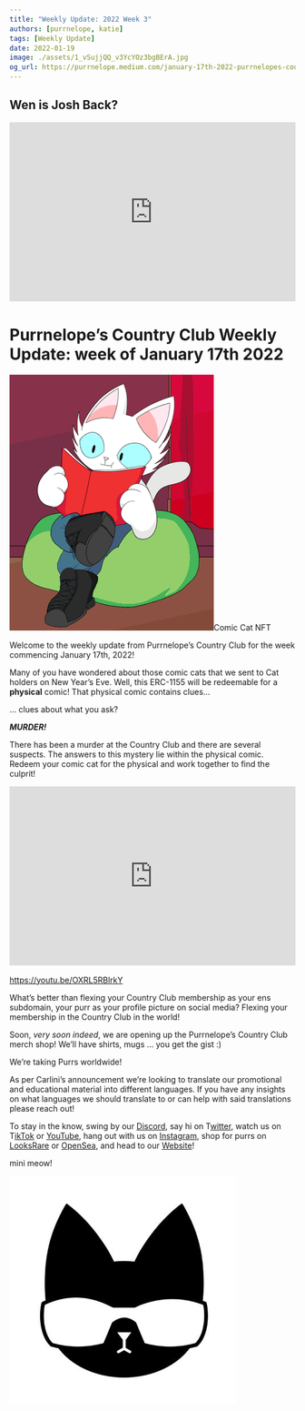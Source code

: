 ```yaml
---
title: "Weekly Update: 2022 Week 3"
authors: [purrnelope, katie]
tags: [Weekly Update]
date: 2022-01-19
image: ./assets/1_vSujjQQ_v3YcYOz3bgBErA.jpg
og_url: https://purrnelope.medium.com/january-17th-2022-purrnelopes-country-club-weekly-update-4a771c189c68
---
```


<!--truncate-->

## Wen is Josh Back?

<iframe width="100%" height="315" src="https://www.youtube.com/embed/rcgZVt9h1bg" title="YouTube video player" frameborder="0" allow="accelerometer; autoplay; clipboard-write; encrypted-media; gyroscope; picture-in-picture" allowFullScreen></iframe>

# Purrnelope’s Country Club Weekly Update: week of January 17th 2022

![](./assets/1_J3KkPNoQy-Xba-1jRce02Q_resize.gif)Comic Cat NFT

Welcome to the weekly update from Purrnelope’s Country Club for the week commencing January 17th, 2022!

Many of you have wondered about those comic cats that we sent to Cat holders on New Year’s Eve. Well, this ERC-1155 will be redeemable for a **physical** comic! That physical comic contains clues…

… clues about what you ask?

**_MURDER!_**

There has been a murder at the Country Club and there are several suspects. The answers to this mystery lie within the physical comic. Redeem your comic cat for the physical and work together to find the culprit!

<iframe width="100%" height="315" src="https://www.youtube.com/embed/OXRL5RBlrkY" title="YouTube video player" frameborder="0" allow="accelerometer; autoplay; clipboard-write; encrypted-media; gyroscope; picture-in-picture" allowFullScreen></iframe>

https://youtu.be/OXRL5RBlrkY

What’s better than flexing your Country Club membership as your ens subdomain, your purr as your profile picture on social media? Flexing your membership in the Country Club in the world!

Soon, _very soon indeed_, we are opening up the Purrnelope’s Country Club merch shop! We’ll have shirts, mugs … you get the gist :)

We’re taking Purrs worldwide!

As per Carlini’s announcement we’re looking to translate our promotional and educational material into different languages. If you have any insights on what languages we should translate to or can help with said translations please reach out!

To stay in the know, swing by our [Discord](https://discord.gg/pENe5hw828), say hi on T[witter](https://twitter.com/purrnelopescc), watch us on T[ikTok](https://www.tiktok.com/@purrnelopescountryclub) or [YouTube](https://www.youtube.com/channel/UCDNEK69wV4wkYeIb-WTshUQ), hang out with us on [Instagram](https://www.instagram.com/purrnelopes_country_club/), shop for purrs on [LooksRare](https://looksrare.org/collections/0x9759226B2F8ddEFF81583e244Ef3bd13AAA7e4A1#items) or [OpenSea](https://opensea.io/collection/purrnelopes-country-club?search[sortAscending]=true&search[sortBy]=PRICE&search[toggles][0]=BUY_NOW), and head to our [Website](https://www.purrnelopescountryclub.com/)!

mini meow!

![](./assets/1_vSujjQQ_v3YcYOz3bgBErA.jpg)

